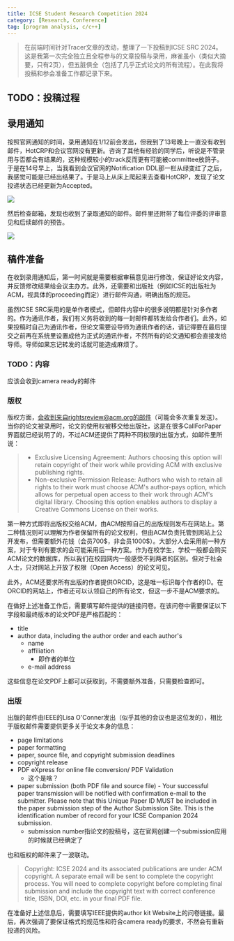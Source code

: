 ```yaml
---
title: ICSE Student Research Competition 2024
category: [Research, Conference]
tag: [program analysis, c/c++]
---
```


> 在前端时间针对Tracer文章的改动，整理了一下投稿到ICSE SRC 2024。这是我第一次完全独立且全程参与的文章投稿与录用，麻雀虽小（类似大摘要，只有2页），但五脏俱全（包括了几乎正式论文的所有流程）。在此我将投稿和参会准备工作都记录下来。

## TODO：投稿过程

## 录用通知

按照官网通知的时间，录用通知在1/12前会发出，但我到了13号晚上一直没有收到邮件，HotCRP和会议官网没有更新。咨询了其他有经验的同学后，听说是不管录用与否都会有结果的，这种规模较小的track反而更有可能被committee放鸽子。于是在14号早上，当我看到会议官网的Notification DDL那一栏从绿变红了之后，我感觉可能是已经出结果了。于是马上从床上爬起来去查看HotCRP，发现了论文投递状态已经更新为Accepted。

![](https://s2.loli.net/2024/01/18/lg6iyI5TbCR1Le7.png)

然后检查邮箱，发现也收到了录取通知的邮件。邮件里还附带了每位评委的评审意见和后续邮件的预告。

![](https://s2.loli.net/2024/01/18/25VZts9p3zav1f4.png)

## 稿件准备

在收到录用通知后，第一时间就是需要根据审稿意见进行修改，保证好论文内容，并反馈修改结果给会议主办方。此外，还需要和出版社（例如ICSE的出版社为ACM，视具体的proceeding而定）进行邮件沟通，明确出版的规范。

虽然ICSE SRC采用的是单作者模式，但邮件内容中的很多说明都是针对多作者的。作为通讯作者，我们有义务将收到的每一封邮件都转发给合作者们。此外，如果投稿时自己为通讯作者，但论文需要设导师为通讯作者的话，请记得要在最后提交之前再在系统里设置成他为正式的通讯作者，不然所有的论文通知都会直接发给导师。导师如果忘记转发的话就可能造成麻烦了。

### TODO：内容

应该会收到camera ready的邮件


### 版权

版权方面，会收到来自rightsreview@acm.org的邮件（可能会多次重复发送）。当你的论文被录用时，论文的使用权被移交给出版社，这是在很多CallForPaper界面就已经说明了的，不过ACM还提供了两种不同权限的出版方式，如邮件里所说：

> - Exclusive Licensing Agreement: Authors choosing this option will retain copyright of their work while providing ACM with exclusive publishing rights.
> - Non-exclusive Permission Release: Authors who wish to retain all rights to their work must choose ACM's author-pays option, which allows for perpetual open access to their work through ACM's digital library. Choosing this option enables authors to display a Creative Commons License on their works.

第一种方式即将出版权交给ACM，由ACM按照自己的出版规则发布在网站上。第二种情况则可以理解为作者保留所有的论文权利，但由ACM负责托管到网站上公开发布，但需要额外花钱（会员700\$，非会员1000\$）。大部分人会采用前一种方案，对于专利有要求的会可能采用后一种方案。作为在校学生，学校一般都会购买ACM论文的数据库，所以我们在校园网内一般感受不到两者的区别。但对于社会人士，只对网站上开放了权限（Open Access）的论文可见。

此外，ACM还要求所有出版的作者提供ORCID，这是唯一标识每个作者的ID。在ORCID的网站上，作者还可以认领自己的所有论文，但这一步不是ACM要求的。

在做好上述准备工作后，需要填写邮件提供的链接问卷。在该问卷中需要保证以下字段和最终版本的论文PDF是严格匹配的：

- title
- author data, including the author order and each author's
  - name
  - affiliation
    - 即作者的单位
  - e-mail address

这些信息在论文PDF上都可以获取到，不需要额外准备，只需要检查即可。

### 出版

出版的邮件由IEEE的Lisa O'Conner发出（似乎其他的会议也是这位发的），相比于版权邮件需要提供更多关于论文本身的信息：

- page limitations
- paper formatting
- paper, source file, and copyright submission deadlines
- copyright release
- PDF eXpress for online file conversion/ PDF Validation
  - 这个是啥？
- paper submission (both PDF file and source file) - Your successful paper transmission will be notified with confirmation e-mail to the submitter. Please note that this Unique Paper ID MUST be included in the paper submission step of the Author Submission Site. This is the identification number of record for your ICSE Companion 2024 submission.
  - submission number指论文的投稿号，这在官网创建一个submission应用的时候就已经确定了 

也和版权的邮件来了一波联动。

> Copyright: ICSE 2024 and its associated publications are under ACM copyright. A separate email will be sent to complete the copyright process. You will need to complete copyright before completing final submission and include the copyright text with correct conference title, ISBN, DOI, etc. in your final PDF file.

在准备好上述信息后，需要填写IEEE提供的author kit Website上的问卷链接。最后，再次强调了要保证格式的规范性和符合camera ready的要求，不然会有重新投递的风险。